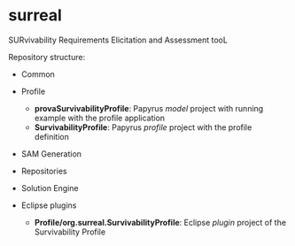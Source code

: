 # surreal
SURvivability Requirements Elicitation and Assessment tooL

Repository structure:
- Common
- Profile

  - **provaSurvivabilityProfile**: Papyrus *model* project with running example with the profile application
  - **SurvivabilityProfile**: Papyrus *profile* project with the profile definition
  
- SAM Generation
- Repositories
- Solution Engine
- Eclipse plugins

  - **Profile/org.surreal.SurvivabilityProfile**: Eclipse *plugin* project of the Survivability Profile
